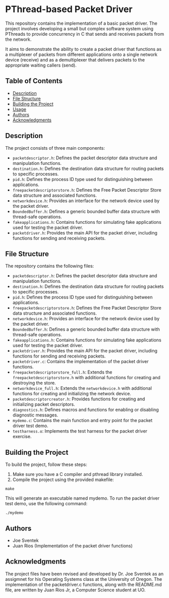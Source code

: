 # PThread-based Packet Driver

This repository contains the implementation of a basic packet driver. The project involves developing a small but complex software system using PThreads to provide concurrency in C that sends and receives packets from the network. 

It aims to demonstrate the ability to create a packet driver that functions as a multiplexer of packets from different applications onto a single network device (receive) and as a demultiplexer that delivers packets to the appropriate waiting callers (send).

## Table of Contents

- [Description](#description)
- [File Structure](#file-structure)
- [Building the Project](#building-the-project)
- [Usage](#usage)
- [Authors](#authors)
- [Acknowledgments](#acknowledgments)

## Description

The project consists of three main components:

- `packetdescriptor.h`: Defines the packet descriptor data structure and manipulation functions.
- `destination.h`: Defines the destination data structure for routing packets to specific processes.
- `pid.h`: Defines the process ID type used for distinguishing between applications.
- `freepacketdescriptorstore.h`: Defines the Free Packet Descriptor Store data structure and associated functions.
- `networkdevice.h`: Provides an interface for the network device used by the packet driver.
- `BoundedBuffer.h`: Defines a generic bounded buffer data structure with thread-safe operations.
- `fakeapplications.h`: Contains functions for simulating fake applications used for testing the packet driver.
- `packetdriver.h`: Provides the main API for the packet driver, including functions for sending and receiving packets.

## File Structure

The repository contains the following files:

- `packetdescriptor.h`: Defines the packet descriptor data structure and manipulation functions.
- `destination.h`: Defines the destination data structure for routing packets to specific processes.
- `pid.h`: Defines the process ID type used for distinguishing between applications.
- `freepacketdescriptorstore.h`: Defines the Free Packet Descriptor Store data structure and associated functions.
- `networkdevice.h`: Provides an interface for the network device used by the packet driver.
- `BoundedBuffer.h`: Defines a generic bounded buffer data structure with thread-safe operations.
- `fakeapplications.h`: Contains functions for simulating fake applications used for testing the packet driver.
- `packetdriver.h`: Provides the main API for the packet driver, including functions for sending and receiving packets.
- `packetdriver.c`: Contains the implementation of the packet driver functions.
- `freepacketdescriptorstore_full.h`: Extends the `freepacketdescriptorstore.h` with additional functions for creating and destroying the store.
- `networkdevice_full.h`: Extends the `networkdevice.h` with additional functions for creating and initializing the network device.
- `packetdescriptorcreator.h`: Provides functions for creating and initializing packet descriptors.
- `diagnostics.h`: Defines macros and functions for enabling or disabling diagnostic messages.
- `mydemo.c`: Contains the main function and entry point for the packet driver test demo.
- `testharness.o`: Implements the test harness for the packet driver exercise.

## Building the Project

To build the project, follow these steps:

1. Make sure you have a C compiler and pthread library installed.
2. Compile the project using the provided makefile:

~~~
make
~~~

This will generate an executable named mydemo.
To run the packet driver test demo, use the following command:

~~~
./mydemo
~~~

## Authors
- Joe Sventek
- Juan Rios (Implementation of the packet driver functions)

## Acknowledgments
The project files have been revised and developed by Dr. Joe Sventek as an assigmnet for his Operating Systems class at the University of Oregon. The implementation of the packetdriver.c functions, along with the README.md file, are written by Juan Rios Jr, a Computer Science student at UO.

